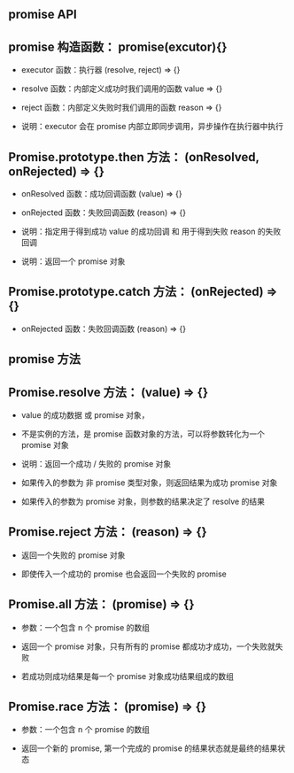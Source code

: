 ## promise API


## promise 构造函数： promise(excutor){}

* executor 函数：执行器 (resolve, reject) => {}

* resolve 函数：内部定义成功时我们调用的函数 value => {}

* reject 函数：内部定义失败时我们调用的函数 reason => {}

* 说明：executor 会在 promise 内部立即同步调用，异步操作在执行器中执行


## Promise.prototype.then 方法： (onResolved, onRejected) => {}

* onResolved 函数：成功回调函数 (value) => {}

* onRejected 函数：失败回调函数 (reason) => {}

* 说明：指定用于得到成功 value 的成功回调 和 用于得到失败 reason 的失败回调

* 说明：返回一个 promise 对象


## Promise.prototype.catch 方法： (onRejected) => {}

* onRejected 函数：失败回调函数 (reason) => {}



## promise 方法


## Promise.resolve 方法： (value) => {}

* value 的成功数据 或 promise 对象，

* 不是实例的方法，是 promise 函数对象的方法，可以将参数转化为一个 promise 对象

* 说明：返回一个成功 / 失败的 promise 对象

* 如果传入的参数为 非 promise 类型对象，则返回结果为成功 promise 对象

* 如果传入的参数为 promise 对象，则参数的结果决定了 resolve 的结果


## Promise.reject 方法： (reason) => {}

* 返回一个失败的 promise 对象

* 即使传入一个成功的 promise 也会返回一个失败的 promise


## Promise.all 方法： (promise) => {}

* 参数：一个包含 n 个 promise 的数组

* 返回一个 promise 对象，只有所有的 promise 都成功才成功，一个失败就失败

* 若成功则成功结果是每一个 promise 对象成功结果组成的数组


## Promise.race 方法： (promise) => {}

* 参数：一个包含 n 个 promise 的数组

* 返回一个新的 promise, 第一个完成的 promise 的结果状态就是最终的结果状态

